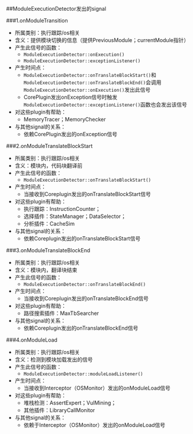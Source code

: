 ##ModuleExecutionDetector发出的signal

###1.onModuleTransition
* 所属类别：执行跟踪/os相关
* 含义：提供模块切换的信息（提供PreviousModule；currentModule指针）
* 产生此信号的函数：
	* `ModuleExecutionDetector::onExecution()`
	* `ModuleExecutionDetector::exceptionListener()`
* 产生时间点：
 	* `ModuleExecutionDetector::onTranslateBlockStart()`和`ModuleExecutionDetector::onTranslateBlockEnd()`会调用`ModuleExecutionDetector::onExecution()`发出此信号
 	* CorePlugin发出onException信号时触发`ModuleExecutionDetector::exceptionListener()`函数也会发出该信号
* 对这些plugin有帮助：
	* MemoryTracer；MemoryChecker
* 与其他signal的关系：
	* 依赖CorePlugin发出的onException信号

###2.onModuleTranslateBlockStart
* 所属类别：执行跟踪/os相关
* 含义：模块内，代码块翻译前
* 产生此信号的函数：
 	* `ModuleExecutionDetector::onTranslateBlockStart()`
* 产生时间点：
 	* 当接收到Coreplugin发出的onTranslateBlockStart信号
* 对这些plugin有帮助：
	* 执行跟踪：InstructionCounter；
	* 选择插件：StateManager；DataSelector；
	* 分析插件：CacheSim
* 与其他signal的关系：
 	* 依赖Coreplugin发出的onTranslateBlockStart信号

###3.onModuleTranslateBlockEnd
* 所属类别：执行跟踪/os相关
* 含义：模块内，翻译块结束
* 产生此信号的函数：
	* `ModuleExecutionDetector::onTranslateBlockEnd()`
* 产生时间点：
	* 当接收到Coreplugin发出的onTranslateBlockEnd信号
* 对这些plugin有帮助：
	* 路径搜索插件：MaxTbSearcher
* 与其他signal的关系：
	* 依赖Coreplugin发出的onTranslateBlockEnd信号

###4.onModuleLoad
* 所属类别：执行跟踪/os相关
* 含义：检测到模块加载发出的信号
* 产生此信号的函数：
	* `ModuleExecutionDetector::moduleLoadListener()`
* 产生时间点：
	* 当接收到Interceptor（OSMonitor）发出的onModuleLoad信号
* 对这些plugin有帮助：
	* 堆栈检测：AssertExpert；VulMining；
	* 其他插件：LibraryCallMonitor
* 与其他signal的关系：
	* 依赖于Interceptor（OSMonitor）发出的onModuleLoad信号
